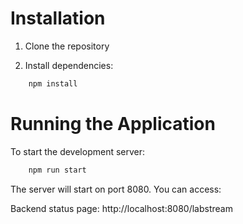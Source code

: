 # Installation

1. Clone the repository

2. Install dependencies:

```bash
    npm install
```

# Running the Application

To start the development server:

```bash
    npm run start
```

The server will start on port 8080. You can access:

Backend status page: http://localhost:8080/labstream
